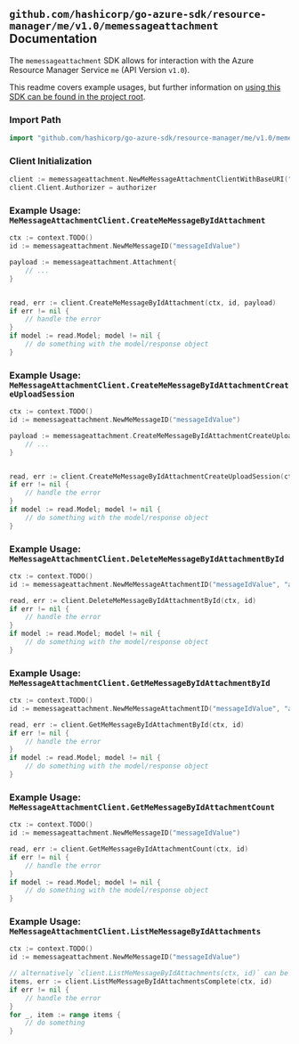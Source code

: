 
## `github.com/hashicorp/go-azure-sdk/resource-manager/me/v1.0/memessageattachment` Documentation

The `memessageattachment` SDK allows for interaction with the Azure Resource Manager Service `me` (API Version `v1.0`).

This readme covers example usages, but further information on [using this SDK can be found in the project root](https://github.com/hashicorp/go-azure-sdk/tree/main/docs).

### Import Path

```go
import "github.com/hashicorp/go-azure-sdk/resource-manager/me/v1.0/memessageattachment"
```


### Client Initialization

```go
client := memessageattachment.NewMeMessageAttachmentClientWithBaseURI("https://management.azure.com")
client.Client.Authorizer = authorizer
```


### Example Usage: `MeMessageAttachmentClient.CreateMeMessageByIdAttachment`

```go
ctx := context.TODO()
id := memessageattachment.NewMeMessageID("messageIdValue")

payload := memessageattachment.Attachment{
	// ...
}


read, err := client.CreateMeMessageByIdAttachment(ctx, id, payload)
if err != nil {
	// handle the error
}
if model := read.Model; model != nil {
	// do something with the model/response object
}
```


### Example Usage: `MeMessageAttachmentClient.CreateMeMessageByIdAttachmentCreateUploadSession`

```go
ctx := context.TODO()
id := memessageattachment.NewMeMessageID("messageIdValue")

payload := memessageattachment.CreateMeMessageByIdAttachmentCreateUploadSessionRequest{
	// ...
}


read, err := client.CreateMeMessageByIdAttachmentCreateUploadSession(ctx, id, payload)
if err != nil {
	// handle the error
}
if model := read.Model; model != nil {
	// do something with the model/response object
}
```


### Example Usage: `MeMessageAttachmentClient.DeleteMeMessageByIdAttachmentById`

```go
ctx := context.TODO()
id := memessageattachment.NewMeMessageAttachmentID("messageIdValue", "attachmentIdValue")

read, err := client.DeleteMeMessageByIdAttachmentById(ctx, id)
if err != nil {
	// handle the error
}
if model := read.Model; model != nil {
	// do something with the model/response object
}
```


### Example Usage: `MeMessageAttachmentClient.GetMeMessageByIdAttachmentById`

```go
ctx := context.TODO()
id := memessageattachment.NewMeMessageAttachmentID("messageIdValue", "attachmentIdValue")

read, err := client.GetMeMessageByIdAttachmentById(ctx, id)
if err != nil {
	// handle the error
}
if model := read.Model; model != nil {
	// do something with the model/response object
}
```


### Example Usage: `MeMessageAttachmentClient.GetMeMessageByIdAttachmentCount`

```go
ctx := context.TODO()
id := memessageattachment.NewMeMessageID("messageIdValue")

read, err := client.GetMeMessageByIdAttachmentCount(ctx, id)
if err != nil {
	// handle the error
}
if model := read.Model; model != nil {
	// do something with the model/response object
}
```


### Example Usage: `MeMessageAttachmentClient.ListMeMessageByIdAttachments`

```go
ctx := context.TODO()
id := memessageattachment.NewMeMessageID("messageIdValue")

// alternatively `client.ListMeMessageByIdAttachments(ctx, id)` can be used to do batched pagination
items, err := client.ListMeMessageByIdAttachmentsComplete(ctx, id)
if err != nil {
	// handle the error
}
for _, item := range items {
	// do something
}
```
